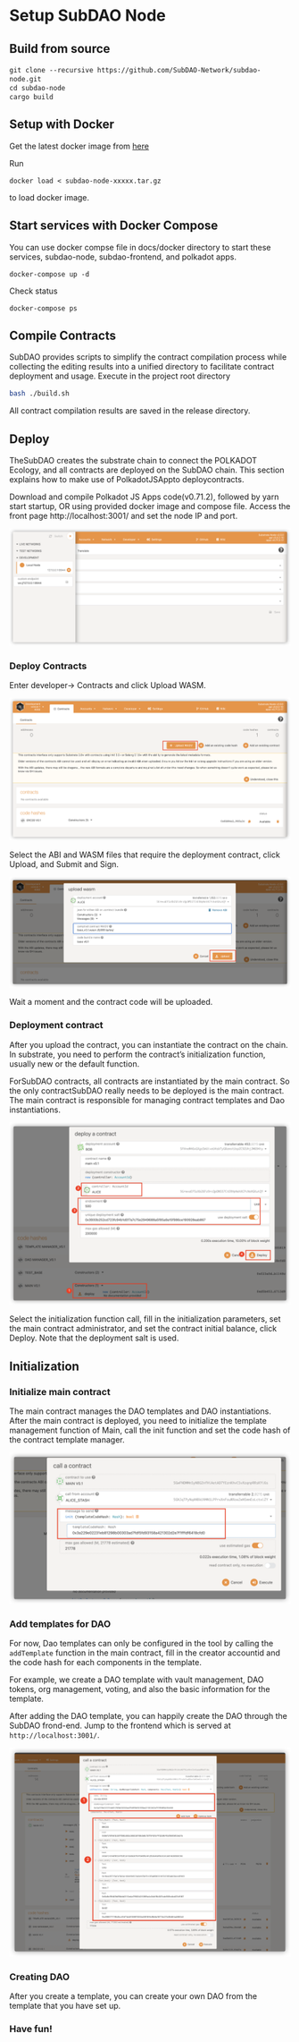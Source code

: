 # Setup SubDAO Node

## Build from source
```
git clone --recursive https://github.com/SubDAO-Network/subdao-node.git
cd subdao-node
cargo build
```

## Setup with Docker
Get the latest docker image from [here](https://drive.google.com/drive/folders/1VRm0puMeYOj6c8hHGNlKmZZyN9D8mo-v?usp=sharing)

Run

```
docker load < subdao-node-xxxxx.tar.gz
```

to load docker image.

## Start services with Docker Compose
You can use docker compse file in docs/docker directory to start these services, subdao-node, subdao-frontend, and polkadot apps. 

```
docker-compose up -d
```
Check status
```
docker-compose ps 
```



## Compile Contracts

SubDAO provides scripts to simplify the contract compilation process while collecting the editing results into a unified directory to facilitate contract deployment and usage. Execute in the project root directory

```bash
bash ./build.sh
```

All contract compilation results are saved in the release directory.

## Deploy

TheSubDAO creates the substrate chain to connect the POLKADOT Ecology, and all contracts are deployed on the SubDAO chain. This section explains how to make use of PolkadotJSAppto deploycontracts.


Download and compile Polkadot JS Apps code(v0.71.2), followed by yarn start startup, OR using provided docker image and compose file.  Access the front page http://localhost:3001/ and set the node IP and port.

![](./image-2.png)


### Deploy Contracts

Enter developer-> Contracts and click Upload WASM.

![](./image-3.png)

Select the ABI and WASM files that require the deployment contract, click Upload, and Submit and Sign.

![](./image-4.png)

Wait a moment and the contract code will be uploaded.

### Deployment contract

After you upload the contract, you can instantiate the contract on the chain. In substrate, you need to perform the contract’s initialization function, usually new or the default function.

ForSubDAO contracts, all contracts are instantiated by the main contract. So the only contractSubDAO really needs to be deployed is the main contract. The main contract is responsible for managing contract templates and Dao instantiations.

![](./image-5.png)


Select the initialization function call, fill in the initialization parameters, set the main contract administrator, and set the contract initial balance, click Deploy. Note that the deployment salt is used.


## Initialization

### Initialize main contract

The main contract manages the DAO templates and DAO instantiations. After the main contract is deployed, you need to initialize the template management function of Main, call the init function and set the code hash of the contract template manager.

![](./image-6.png)


### Add templates for DAO

For now, Dao templates can only be configured in the tool by calling the `addTemplate` function in the main contract, fill in the creator accountid and the code hash for each components in the template.

For example, we create a DAO template with vault management, DAO tokens, org management, voting, and also the basic information for the template.

After adding the DAO template, you can happily create the DAO  through the SubDAO frond-end. Jump to the frontend which is served at `http://localhost:3001/`.

![](./image-7.png)


### Creating DAO

After you create a template, you can create your own DAO from the template that you have set up.


### Have fun!
